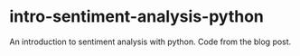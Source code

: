 # intro-sentiment-analysis-python
An introduction to sentiment analysis with python. Code from the blog post.
